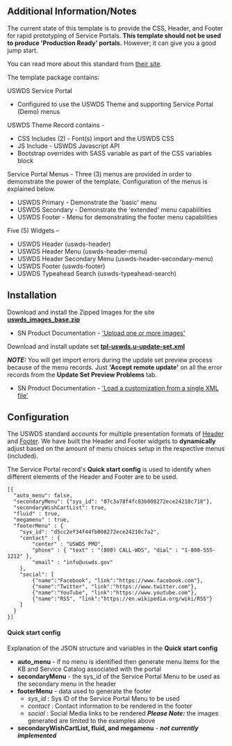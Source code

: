 ## Additional Information/Notes

The current state of this template is to provide the CSS, Header, and Footer for rapid prototyping of Service Portals.  **This template should not be used to produce 'Production Ready' portals.** However; it can give you a good jump start. 

You can read more about this standard from [their site](https://designsystem.digital.gov/).

The template package contains:

USWDS Service Portal
  * Configured to use the USWDS Theme and supporting Service Portal (Demo) menus
  
USWDS Theme Record contains -
  * CSS Includes (2) - Font(s) import and the USWDS CSS
  * JS Include - USWDS Javascript API
  * Bootstrap overrides with SASS variable as part of the CSS variables block

Service Portal Menus - Three (3) menus are provided in order to demonstrate the power of the template.  Configuration of the menus is explained below.
  * USWDS Primary - Demonstrate the 'basic' menu 
  * USWDS Secondary - Demonstrate the 'extended' menu capabilities
  * USWDS Footer - Menu for demonstrating the footer menu capabilities

Five (5) Widgets – 
  * USWDS Header (uswds-header)
  * USWDS Header Menu (uswds-header-menu)
  * USWDS Header Secondary Menu (uswds-header-secondary-menu)
  * USWDS Footer (uswds-footer)
  * USWDS Typeahead Search (uswds-typeahead-search)


## Installation

Download and install the Zipped Images for the site **[uswds_images_base.zip](https://raw.githubusercontent.com/platform-experience/portal-template-library/master/src/tpl-uswds/uswds_images_base.zip)**

* SN Product Documentation - ['Upload one or more images'](https://docs.servicenow.com/bundle/madrid-platform-user-interface/page/administer/navigation-and-ui/task/t_UploadingMultipleImages.html)

Download and install update set **[tpl-uswds.u-update-set.xml](https://raw.githubusercontent.com/platform-experience/portal-template-library/master/src/tpl-uswds/tpl-uswds.u-update-set.xml)**

_**NOTE:**_ You will get import errors during the update set preview process because of the menu records.  Just **'Accept remote update'** on all the error records from the **Update Set Preview Problems** tab.

* SN Product Documentation - ['Load a customization from a single XML file'](https://docs.servicenow.com/bundle/kingston-application-development/page/build/system-update-sets/task/t_SaveAnUpdateSetAsAnXMLFile.html)

## Configuration

The USWDS standard accounts for multiple presentation formats of [Header](https://designsystem.digital.gov/components/headers/) and [Footer](https://designsystem.digital.gov/components/footers/).  We have built the Header and Footer widgets to __dynamically__ adjust based on the amount of menu choices setup in the respective menus (included).

The Service Portal record's **Quick start config** is used to identify when different elements of the Header and Footer are to be used.

```
[{
  "auto_menu": false,
  "secondaryMenu": {"sys_id": "07c3a78f4fc83b008272ece24210c718"},
  "secondaryWishCartList": true,
  "fluid" : true,
  "megamenu" : true,
  "footerMenu" : {
	"sys_id": "d5cc2ef34f44fb008272ece24210c7a2",
    "contact" : {
		"center" : "USWDS PMO",
		"phone" : { "text" : "(800) CALL-WDS", "dial" : "1-800-555-1212" },
		"email" : "info@uswds.gov"
	},
	"social": [
		{"name":"Facebook", "link":"https://www.facebook.com"},
		{"name":"Twitter", "link":"https://www.twitter.com"},
		{"name":"YouTube", "link":"https://www.youtube.com"},
		{"name":"RSS", "link":"https://en.wikipedia.org/wiki/RSS"}
	]
  }
}]
```
#### Quick start config

Explanation of the JSON structure and variables in the **Quick start config**
 * **auto_menu** - if no menu is identified then generate menu items for the KB and Service Catalog associated with the portal
 * **secondaryMenu** - the sys_id of the Service Portal Menu to be used as the secondary menu in the header
 * **footerMenu** - data used to generate the footer
     * _sys_id_ : Sys ID of the Service Portal Menu to be used
     * _contact_ : Contact information to be rendered in the footer
     * _social_ : Social Media links to be rendered _**Please Note:**_ the images generated are limited to the examples above
 * **secondaryWishCartList, fluid, and megamenu** - _**not currently implemented**_
